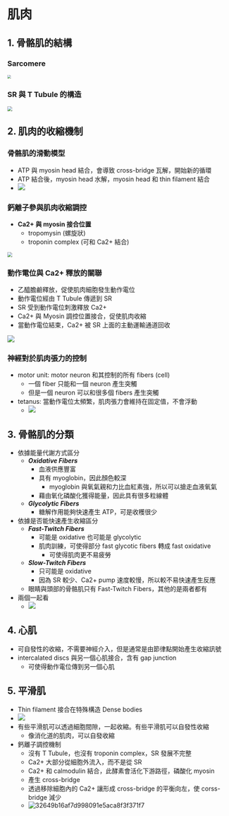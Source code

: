 # 肌肉

## 1. 骨骼肌的結構

### Sarcomere

<img src="%E8%82%8C%E8%82%89.assets/a5e4e1ddb3dd5eb2f259ed8994ed2256.png" style="zoom:50%;" />

### SR 與 T Tubule 的構造

<img src="%E8%82%8C%E8%82%89.assets/ff05f69a970851c163bf5ba83c4c112b.png" style="zoom: 67%;" />



## 2. 肌肉的收縮機制

### 骨骼肌的滑動模型

- ATP 與 myosin head 結合，會導致 cross-bridge 瓦解，開始新的循環
- ATP 結合後，myosin head 水解，myosin head 和 thin filament 結合
- ![](%E8%82%8C%E8%82%89.assets/968c977b555e40544851f26891c39c3f.png)

### 鈣離子參與肌肉收縮調控

- **Ca2+ 與 myosin 接合位置**
  - tropomysin (螺旋狀)
  - troponin complex (可和 Ca2+ 結合)

<img src="%E8%82%8C%E8%82%89.assets/3ce22a806f11880acd9860ad589ff753.png" style="zoom: 67%;" />

### 動作電位與 Ca2+ 釋放的關聯

- 乙醯膽鹼釋放，促使肌肉細胞發生動作電位
- 動作電位經由 T Tubule 傳遞到 SR
- SR 受到動作電位刺激釋放 Ca2+
- Ca2+ 與 Myosin 調控位置接合，促使肌肉收縮
- 當動作電位結束，Ca2+ 被 SR 上面的主動運輸通道回收

![](%E8%82%8C%E8%82%89.assets/0b1a67af1a49793097ce1588b8756031.png)

### 神經對於肌肉張力的控制

- motor unit: motor neuron 和其控制的所有 fibers (cell)
  - 一個 fiber 只能和一個 neuron 產生突觸
  - 但是一個 neuron 可以和很多個 fibers 產生突觸
- tetanus: 當動作電位太頻繁，肌肉張力會維持在固定值，不會浮動
  - ![](%E8%82%8C%E8%82%89.assets/2c5a277df368fc7bf79a35d2830895d4.png)



## 3. 骨骼肌的分類

- 依據能量代謝方式區分
  - ***Oxidative Fibers***
    - 血液供應豐富
    - 具有 myoglobin，因此顏色較深
      - myoglobin 與氧氣親和力比血紅素強，所以可以搶走血液氧氣
    - 藉由氧化磷酸化獲得能量，因此具有很多粒線體
  - ***Glycolytic Fibers***
    - 糖解作用能夠快速產生 ATP，可是收穫很少
- 依據是否能快速產生收縮區分
  - ***Fast-Twitch Fibers***
    - 可能是 oxidative 也可能是 glycolytic
    - 肌肉訓練，可使得部分 fast glycotic fibers 轉成 fast oxidative
      - 可使得肌肉更不易疲勞
  - ***Slow-Twitch Fibers***
    - 只可能是 oxidative
    - 因為 SR 較少、Ca2+ pump 速度較慢，所以較不易快速產生反應
  - 眼睛與頭部的骨骼肌只有 Fast-Twitch Fibers，其他的是兩者都有
- 兩個一起看
  - ![](%E8%82%8C%E8%82%89.assets/178726f5eaa926b319a36558ac88ce46.png)

## 4. 心肌

- 可自發性的收縮，不需要神經介入，但是通常是由節律點開始產生收縮訊號
- intercalated discs 與另一個心肌接合，含有 gap junction
  - 可使得動作電位傳到另一個心肌



## 5. 平滑肌

- Thin filament 接合在特殊構造 Dense bodies
- ![](%E8%82%8C%E8%82%89.assets/f7c4d4001e844686c90e17f5f4f05051.png)
- 有些平滑肌可以透過細胞間隙，一起收縮。有些平滑肌可以自發性收縮
  - 像消化道的肌肉，可以自發收縮
- 鈣離子調控機制
  - 沒有 T Tubule，也沒有 troponin complex，SR 發展不完整
  - Ca2+ 大部分從細胞外流入，而不是從 SR
  - Ca2+ 和 calmodulin 結合，此酵素會活化下游路徑，磷酸化 myosin
  - 產生 cross-bridge
  - 透過移除細胞內的 Ca2+ 讓形成 cross-bridge 的平衡向左，使 corss-bridge 減少
  - ![32649b16af7d998091e5aca8f3f371f7](%E8%82%8C%E8%82%89.assets/32649b16af7d998091e5aca8f3f371f7.png)